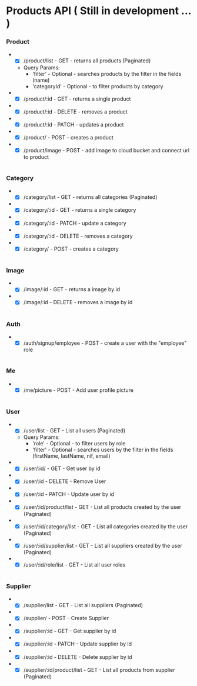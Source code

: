 # Products API ( Still in development ... )

### Product

- - [x] /product/list - GET - returns all products (Paginated)
  - Query Params:
    - 'filter' - Optional - searches products by the filter in the fields (name)
    - 'categoryId' - Optional - to filter products by category
- - [x] /product/:id - GET - returns a single product
- - [x] /product/:id - DELETE - removes a product
- - [x] /product/:id - PATCH - updates a product
- - [x] /product/ - POST - creates a product
- - [x] /product/image - POST - add image to cloud bucket and connect url to product

#

### Category

- - [x] /category/list - GET - returns all categories (Paginated)
- - [x] /category/:id - GET - returns a single category
- - [x] /category/:id - PATCH - update a category
- - [x] /category/:id - DELETE - removes a category
- - [x] /category/ - POST - creates a category

#

### Image

- - [x] /image/:id - GET - returns a image by id
- - [x] /image/:id - DELETE - removes a image by id

#

### Auth

- - [x] /auth/signup/employee - POST - create a user with the "employee" role

#

### Me

- - [x] /me/picture - POST - Add user profile picture

#

### User

- - [x] /user/list - GET - List all users (Paginated)
  - Query Params:
    - 'role' - Optional - to filter users by role
    - 'filter' - Optional - searches users by the filter in the fields (firstName, lastName, nif, email)
- - [x] /user/:id/ - GET - Get user by id
- - [x] /user/:id - DELETE - Remove User
- - [x] /user/:id - PATCH - Update user by id
- - [x] /user/:id/product/list - GET - List all products created by the user (Paginated)
- - [x] /user/:id/category/list - GET - List all categories created by the user (Paginated)
- - [x] /user/:id/supplier/list - GET - List all suppliers created by the user (Paginated)
- - [x] /user/:id/role/list - GET - List all user roles

#

### Supplier

- - [x] /supplier/list - GET - List all suppliers (Paginated)
- - [x] /supplier/ - POST - Create Supplier
- - [x] /supplier/:id - GET - Get supplier by id
- - [x] /supplier/:id - PATCH - Update supplier by id
- - [x] /supplier/:id - DELETE - Delete supplier by id
- - [x] /supplier/:id/product/list - GET - List all products from supplier (Paginated)
